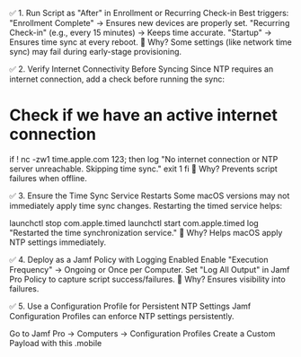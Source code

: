 ✅ 1. Run Script as "After" in Enrollment or Recurring Check-in
Best triggers:
"Enrollment Complete" → Ensures new devices are properly set.
"Recurring Check-in" (e.g., every 15 minutes) → Keeps time accurate.
"Startup" → Ensures time sync at every reboot.
📌 Why? Some settings (like network time sync) may fail during early-stage provisioning.

✅ 2. Verify Internet Connectivity Before Syncing
Since NTP requires an internet connection, add a check before running the sync:

# Check if we have an active internet connection
if ! nc -zw1 time.apple.com 123; then
    log "No internet connection or NTP server unreachable. Skipping time sync."
    exit 1
fi
📌 Why? Prevents script failures when offline.

✅ 3. Ensure the Time Sync Service Restarts
Some macOS versions may not immediately apply time sync changes. Restarting the timed service helps:

launchctl stop com.apple.timed
launchctl start com.apple.timed
log "Restarted the time synchronization service."
📌 Why? Helps macOS apply NTP settings immediately.

✅ 4. Deploy as a Jamf Policy with Logging Enabled
Enable "Execution Frequency" → Ongoing or Once per Computer.
Set "Log All Output" in Jamf Pro Policy to capture script success/failures.
📌 Why? Ensures visibility into failures.

✅ 5. Use a Configuration Profile for Persistent NTP Settings
Jamf Configuration Profiles can enforce NTP settings persistently.

Go to Jamf Pro → Computers → Configuration Profiles
Create a Custom Payload with this .mobile
